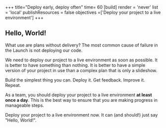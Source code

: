 +++
title="Deploy early, deploy often"
time= 60
[build]
  render = 'never'
  list = 'local'
  publishResources = false
objectives =['Deploy your project to a live environment']
+++

## Hello, World!

What use are plans without delivery? The most common cause of failure in the Launch is not deploying our code.

We need to deploy our project to a live environment as soon as possible. It is better to have something than nothing. It is better to have a simple version of your project in use than a complex plan that is only a slideshow.

Build the simplest thing you can. Deploy it. Get feedback. Improve it. Repeat.

As a team, you should deploy your project to a live environment **at least once a day**. This is the best way to ensure that you are making progress in manageable steps.

Deploy your project to a live environment now. It can (and should!) just say "Hello, World!".
